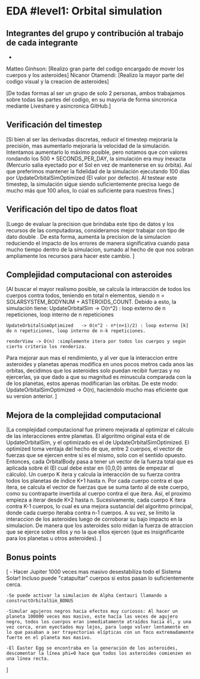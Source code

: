 # EDA #level1: Orbital simulation

## Integrantes del grupo y contribución al trabajo de cada integrante

*
Matteo Ginhson: [Realizo gran parte del codigo encargado de mover los cuerpos y los asteroides]
Nicanor Otamendi: [Realizo la mayor parte del codigo visual y la creacion de asteroides]

[De todas formas al ser un grupo de solo 2 personas, ambos trabajamos sobre todas las partes del codigo, en su mayoria de forma sincronica mediante Liveshare y asincronica GitHub.]

## Verificación del timestep

[Si bien al ser las derivadas discretas, reducir el timestep mejoraría la precisión, mas aumentarlo mejoraría la velocidad de la simulación. Intentamos aumentarlo lo máximo posible, pero notamos que con valores rondando los 500 * SECONDS_PER_DAY, la simulación era muy inexacta (Mercurio salia eyectado por el Sol en vez de mantenerse en su órbita). Así que preferimos mantener la fidelidad de la simulación ejecutando 100 días por UpdateOrbitalSimOptimized (El valor por defecto). Al testear este timestep, la simulación sigue siendo suficientemente precisa luego de mucho más que 100 años, lo cúal es suficiente para nuestros fines.]

## Verificación del tipo de datos float

[Luego de evaluar la precision que brindaba este tipo de datos y los recursos de las computadoras, consideramos mejor trabajar con tipo de dato double . De esta forma, aumenta la precision de la simulacion reduciendo el impacto de los errores de manera significativa cuando pasa mucho tiempo dentro de la simulacion, sumado al hecho de que nos sobran ampliamente los recursos para hacer este cambio. ]

## Complejidad computacional con asteroides

[Al buscar el mayor realismo posible, se calcula la interacción de todos los cuerpos contra todos, teniendo en total n elementos, siendo n = SOLARSYSTEM_BODYNUM + ASTEROIDS_COUNT. Debido a esto, la simulación tiene:
    UpdateOrbitalSim            -> O(n^2) : loop externo de n repeticiones, loop interno de n repeticiones
    
    UpdateOrbitalSimOptimized   -> O(n^2 - n*(n+1)/2) : loop externo [k] de n repeticiones, loop interno de n-k repeticiones.

    renderView -> O(n) :simplemente itera por todos los cuerpos y según cierto criterio los renderiza.

Para mejorar aun mas el rendimiento, y al ver que la interaccion entre asteroides y planetas apenas modifica en unos pocos metros cada anos las orbitas, decidimos que los asteroides solo puedan recibir fuerzas y no ejercerlas, ya que dado a que su magnitud es minuscula comparada con la de los planetas, estos apenas modificarian las orbitas.
De este modo:
    UpdateOrbitalSimOptimized -> O(n), haciendolo mucho mas eficiente que su version anterior.
]

## Mejora de la complejidad computacional

[La complejidad computacional fue primero mejorada al optimizar el cálculo de las interacciones entre planetas. El algoritmo original esta el de UpdateOrbitalSim, y el optimizado es el de UpdateOrbitalSimOptimized. El optimized toma ventaja del hecho de que, entre 2 cuerpos, el vector de fuerzas que se ejercen entre si es el mismo, solo con el sentido opuesto. Entonces, cada OrbitalBody pasa a tener un vector de la fuerza total que es aplicada sobre él (El cual debe estar en {0,0,0} antes de empezar el cálculo). Un cuerpo K itera y calcula la interacción de su fuerza contra todos los planetas de índice K+1 hasta n. Por cada cuerpo contra el que itera, se calcula el vector de fuerzas que se suma tanto al de este cuerpo, como su contraparte invertida al cuerpo contra el que itera. Así, el proximo empieza a iterar desde K+2 hasta n. Sucesivamente, cada cuerpo K itera contra K-1 cuerpos, lo cual es una mejora sustancial del algoritmo principal, donde cada cuerpo iteraba contra n-1 cuerpos.
A su vez, se limito la interaccion de los asteroides luego de corroborar su bajo impacto en la simulacion. De manera que los asteroides solo midan la fuerza de atraccion que se ejerce sobre ellos y no la que ellos ejercen (que es insignificante para los planetas u otros asteroides). ]



## Bonus points

[
    - Hacer Jupiter 1000 veces mas masivo desestabiliza todo el Sistema Solar! Incluso puede "catapultar"   cuerpos si estos pasan lo suficientemente cerca.

    -Se puede activar la simulacion de Alpha Centauri llamando a constructOrbitalSim_BONUS

    -Simular agujeros negros hacia efectos muy curiosos: Al hacer un planeta 100000 veces mas masivo, este hacía las veces de agujero negro, todos los cuerpos eran inmediatamente atraídos hacia él, y una vez cerca, eran eyectados muy lejos, para luego volver lentamente en lo que pasaban a ser trayectorias elípticas con un foco extremadamente fuerte en el planeta mas masivo.

    -El Easter Egg se encontraba en la generación de los asteroides, descomentar la línea phi=0 hace que todos los asteroides comienzen en una línea recta.

]
